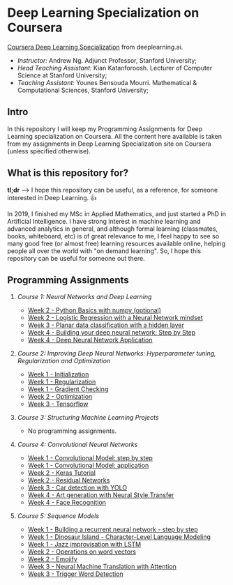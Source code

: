 # Deep Learning Specialization on Coursera
[Coursera Deep Learning Specialization](https://www.coursera.org/specializations/deep-learning) from deeplearning.ai.

 * *Instructor:* Andrew Ng. Adjunct Professor, Stanford University;
 * *Head Teaching Assistant:* Kian Katanforoosh. Lecturer of Computer Science at Stanford University;
 * *Teaching Assistant:* Younes Bensouda Mourri. Mathematical & Computational Sciences, Stanford University;

## Intro
In this repository I will keep my Programming Assignments for Deep Learning specialization on Coursera. All the content here available is taken from my assignments in Deep Learning Specialization site on Coursera (unless specified otherwise).

## What is this repository for?
**tl;dr** --> I hope this repository can be useful, as a reference, for someone interested in Deep Learning. :+1:

In 2019, I finished my MSc in Applied Mathematics, and just started a PhD in Artificial Intelligence. I have strong interest in machine learning and advanced analytics in general, and although formal learning (classmates, books, whiteboard, etc) is of great relevance to me, I feel happy to see so many good free (or almost free) learning resources available online, helping people all over the world with "on demand learning". So, I hope this repository can be useful for someone out there.

## Programming Assignments

1. *Course 1: Neural Networks and Deep Learning*

	* [Week 2 - Python Basics with numpy (optional)](https://nbviewer.jupyter.org/github/errearanhas/Deep-Learning/blob/master/Programming%20Assignments/Course%201:%20Neural%20Networks%20and%20Deep%20Learning/Python_Basics_With_Numpy_v3.ipynb)
	* [Week 2 - Logistic Regression with a Neural Network mindset](https://nbviewer.jupyter.org/github/errearanhas/Deep-Learning/blob/master/Programming%20Assignments/Course%201:%20Neural%20Networks%20and%20Deep%20Learning/Logistic_Regression_with_a_Neural_Network_mindset_v5.ipynb)
	* [Week 3 - Planar data classification with a hidden layer](https://nbviewer.jupyter.org/github/errearanhas/Deep-Learning/blob/master/Programming%20Assignments/Course%201:%20Neural%20Networks%20and%20Deep%20Learning/Planar_data_classification_with_onehidden_layer_v6b.ipynb)
	* [Week 4 - Building your deep neural network: Step by Step](https://nbviewer.jupyter.org/github/errearanhas/Deep-Learning/blob/master/Programming%20Assignments/Course%201:%20Neural%20Networks%20and%20Deep%20Learning/Building_your_Deep_Neural_Network_Step_by_Step_v8.ipynb)
	* [Week 4 - Deep Neural Network Application](https://nbviewer.jupyter.org/github/errearanhas/Deep-Learning/blob/master/Programming%20Assignments/Course%201:%20Neural%20Networks%20and%20Deep%20Learning/Deep_Neural_Network_Application_v8.ipynb)

2. *Course 2: Improving Deep Neural Networks: Hyperparameter tuning, Regularization and Optimization*

	* [Week 1 - Initialization](https://nbviewer.jupyter.org/github/errearanhas/Deep-Learning/blob/master/Programming%20Assignments/Course%202%3A%20Improving%20Deep%20Neural%20Networks%3A%20Hyperparameter%20tuning%2C%20Regularization%20and%20Optimization/Initialization.ipynb)
	* [Week 1 - Regularization](https://nbviewer.jupyter.org/github/errearanhas/Deep-Learning/blob/master/Programming%20Assignments/Course%202%3A%20Improving%20Deep%20Neural%20Networks%3A%20Hyperparameter%20tuning%2C%20Regularization%20and%20Optimization/Regularization_v2.ipynb)
	* [Week 1 - Gradient Checking](https://nbviewer.jupyter.org/github/errearanhas/Deep-Learning/blob/master/Programming%20Assignments/Course%202%3A%20Improving%20Deep%20Neural%20Networks%3A%20Hyperparameter%20tuning%2C%20Regularization%20and%20Optimization/Gradient_Checking_v1.ipynb)
	* [Week 2 - Optimization](https://nbviewer.jupyter.org/github/errearanhas/Deep-Learning/blob/master/Programming%20Assignments/Course%202%3A%20Improving%20Deep%20Neural%20Networks%3A%20Hyperparameter%20tuning%2C%20Regularization%20and%20Optimization/Optimization_methods.ipynb)
	* [Week 3 - Tensorflow](https://nbviewer.jupyter.org/github/errearanhas/Deep-Learning/blob/master/Programming%20Assignments/Course%202%3A%20Improving%20Deep%20Neural%20Networks%3A%20Hyperparameter%20tuning%2C%20Regularization%20and%20Optimization/Tensorflow_Tutorial.ipynb)


3. *Course 3: Structuring Machine Learning Projects*

	* No programming assignments.

4. *Course 4: Convolutional Neural Networks*

	* [Week 1 - Convolutional Model: step by step](https://nbviewer.jupyter.org/github/errearanhas/Deep-Learning/blob/master/Programming%20Assignments/Course%204%3A%20Convolutional%20Neural%20Networks/Convolution_model_Step_by_Step_v2.ipynb)
	* [Week 1 - Convolutional Model: application](https://nbviewer.jupyter.org/github/errearanhas/Deep-Learning/blob/master/Programming%20Assignments/Course%204%3A%20Convolutional%20Neural%20Networks/Convolution_model_Application_v1.ipynb)
	* [Week 2 - Keras Tutorial](https://nbviewer.jupyter.org/github/errearanhas/Deep-Learning/blob/master/Programming%20Assignments/Course%204%3A%20Convolutional%20Neural%20Networks/Keras_Tutorial_v2a.ipynb)
	* [Week 2 - Residual Networks](https://nbviewer.jupyter.org/github/errearanhas/Deep-Learning/blob/master/Programming%20Assignments/Course%204%3A%20Convolutional%20Neural%20Networks/Residual_Networks_v2a.ipynb)
	* [Week 3 - Car detection with YOLO](https://nbviewer.jupyter.org/github/errearanhas/Deep-Learning/blob/master/Programming%20Assignments/Course%204%3A%20Convolutional%20Neural%20Networks/Autonomous_driving_application_Car_detection_v3a.ipynb)
	* [Week 4 - Art generation with Neural Style Transfer](https://nbviewer.jupyter.org/github/errearanhas/Deep-Learning/blob/master/Programming%20Assignments/Course%204%3A%20Convolutional%20Neural%20Networks/Art_Generation_with_Neural_Style_Transfer_v3a.ipynb)
	* [Week 4 - Face Recognition](https://nbviewer.jupyter.org/github/errearanhas/Deep-Learning/blob/master/Programming%20Assignments/Course%204%3A%20Convolutional%20Neural%20Networks/Face_Recognition_v3a.ipynb)


5. *Course 5: Sequence Models*

	* [Week 1 - Building a recurrent neural network - step by step](https://nbviewer.jupyter.org/github/errearanhas/Deep-Learning/blob/master/Programming%20Assignments/Course%205%3A%20Sequence%20Models/Building_a_Recurrent_Neural_Network-Step_by_Step-v1.ipynb)
	* [Week 1 - Dinosaur Island - Character-Level Language Modeling](https://nbviewer.jupyter.org/github/errearanhas/Deep-Learning/blob/master/Programming%20Assignments/Course%205%3A%20Sequence%20Models/Dinosaurus_Island_Character_level_language_model_final_v3a.ipynb)
	* [Week 1 - Jazz improvisation with LSTM](https://nbviewer.jupyter.org/github/errearanhas/Deep-Learning/blob/master/Programming%20Assignments/Course%205%3A%20Sequence%20Models/Improvise_a_Jazz_Solo_with_an_LSTM_Network_v3a.ipynb)
	* [Week 2 - Operations on word vectors](https://nbviewer.jupyter.org/github/errearanhas/Deep-Learning/blob/master/Programming%20Assignments/Course%205%3A%20Sequence%20Models/Operations_on_word_vectors_v2a.ipynb)
	* [Week 2 - Emojify](https://nbviewer.jupyter.org/github/errearanhas/Deep-Learning/blob/master/Programming%20Assignments/Course%205%3A%20Sequence%20Models/Emojify_v2a.ipynb)
	* [Week 3 - Neural Machine Translation with Attention](https://nbviewer.jupyter.org/github/errearanhas/Deep-Learning/blob/master/Programming%20Assignments/Course%205%3A%20Sequence%20Models/Neural_machine_translation_with_attention_v4a.ipynb)
	* [Week 3 - Trigger Word Detection](https://nbviewer.jupyter.org/github/errearanhas/Deep-Learning/blob/master/Programming%20Assignments/Course%205%3A%20Sequence%20Models/Trigger_word_detection_v1a.ipynb)
